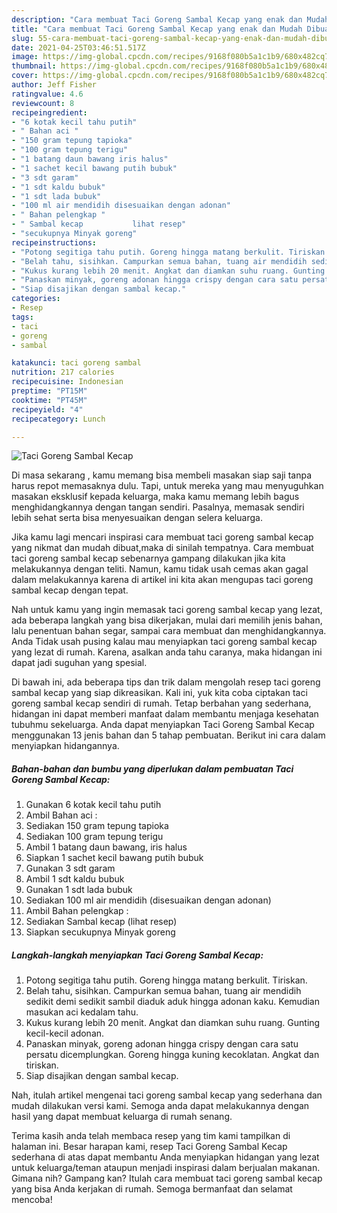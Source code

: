 ```yaml
---
description: "Cara membuat Taci Goreng Sambal Kecap yang enak dan Mudah Dibuat"
title: "Cara membuat Taci Goreng Sambal Kecap yang enak dan Mudah Dibuat"
slug: 55-cara-membuat-taci-goreng-sambal-kecap-yang-enak-dan-mudah-dibuat
date: 2021-04-25T03:46:51.517Z
image: https://img-global.cpcdn.com/recipes/9168f080b5a1c1b9/680x482cq70/taci-goreng-sambal-kecap-foto-resep-utama.jpg
thumbnail: https://img-global.cpcdn.com/recipes/9168f080b5a1c1b9/680x482cq70/taci-goreng-sambal-kecap-foto-resep-utama.jpg
cover: https://img-global.cpcdn.com/recipes/9168f080b5a1c1b9/680x482cq70/taci-goreng-sambal-kecap-foto-resep-utama.jpg
author: Jeff Fisher
ratingvalue: 4.6
reviewcount: 8
recipeingredient:
- "6 kotak kecil tahu putih"
- " Bahan aci "
- "150 gram tepung tapioka"
- "100 gram tepung terigu"
- "1 batang daun bawang iris halus"
- "1 sachet kecil bawang putih bubuk"
- "3 sdt garam"
- "1 sdt kaldu bubuk"
- "1 sdt lada bubuk"
- "100 ml air mendidih disesuaikan dengan adonan"
- " Bahan pelengkap "
- " Sambal kecap           lihat resep"
- "secukupnya Minyak goreng"
recipeinstructions:
- "Potong segitiga tahu putih. Goreng hingga matang berkulit. Tiriskan."
- "Belah tahu, sisihkan. Campurkan semua bahan, tuang air mendidih sedikit demi sedikit sambil diaduk aduk hingga adonan kaku. Kemudian masukan aci kedalam tahu."
- "Kukus kurang lebih 20 menit. Angkat dan diamkan suhu ruang. Gunting kecil-kecil adonan."
- "Panaskan minyak, goreng adonan hingga crispy dengan cara satu persatu dicemplungkan. Goreng hingga kuning kecoklatan. Angkat dan tiriskan."
- "Siap disajikan dengan sambal kecap."
categories:
- Resep
tags:
- taci
- goreng
- sambal

katakunci: taci goreng sambal 
nutrition: 217 calories
recipecuisine: Indonesian
preptime: "PT15M"
cooktime: "PT45M"
recipeyield: "4"
recipecategory: Lunch

---
```



![Taci Goreng Sambal Kecap](https://img-global.cpcdn.com/recipes/9168f080b5a1c1b9/680x482cq70/taci-goreng-sambal-kecap-foto-resep-utama.jpg)

Di masa  sekarang , kamu memang bisa membeli masakan siap saji tanpa harus repot memasaknya dulu. Tapi, untuk mereka yang mau menyuguhkan masakan eksklusif kepada keluarga, maka kamu memang lebih bagus menghidangkannya dengan tangan sendiri. Pasalnya, memasak sendiri lebih sehat serta bisa menyesuaikan dengan selera keluarga.

Jika kamu lagi mencari inspirasi cara membuat taci goreng sambal kecap yang nikmat dan mudah dibuat,maka di sinilah tempatnya. Cara membuat taci goreng sambal kecap  sebenarnya gampang dilakukan jika kita melakukannya dengan teliti. Namun, kamu tidak usah cemas akan gagal dalam melakukannya 
karena di artikel ini kita akan mengupas taci goreng sambal kecap dengan tepat.  



Nah untuk kamu yang ingin memasak taci goreng sambal kecap yang lezat, ada beberapa langkah yang bisa dikerjakan, mulai dari memilih jenis bahan, lalu penentuan bahan segar, sampai cara membuat dan menghidangkannya. Anda Tidak usah pusing kalau mau menyiapkan taci goreng sambal kecap yang lezat di rumah. Karena, asalkan anda  tahu caranya, maka hidangan ini dapat jadi suguhan yang spesial.

Di bawah ini, ada beberapa tips dan trik dalam mengolah resep taci goreng sambal kecap yang siap dikreasikan. Kali ini, yuk kita coba ciptakan taci goreng sambal kecap sendiri di rumah. Tetap berbahan yang sederhana, hidangan ini dapat memberi manfaat dalam membantu menjaga kesehatan tubuhmu sekeluarga. Anda dapat menyiapkan Taci Goreng Sambal Kecap menggunakan 13 jenis bahan dan 5 tahap pembuatan. Berikut ini cara dalam menyiapkan hidangannya.

<!--inarticleads1-->

##### Bahan-bahan dan bumbu yang diperlukan dalam pembuatan Taci Goreng Sambal Kecap:

1. Gunakan 6 kotak kecil tahu putih
1. Ambil  Bahan aci :
1. Sediakan 150 gram tepung tapioka
1. Sediakan 100 gram tepung terigu
1. Ambil 1 batang daun bawang, iris halus
1. Siapkan 1 sachet kecil bawang putih bubuk
1. Gunakan 3 sdt garam
1. Ambil 1 sdt kaldu bubuk
1. Gunakan 1 sdt lada bubuk
1. Sediakan 100 ml air mendidih (disesuaikan dengan adonan)
1. Ambil  Bahan pelengkap :
1. Sediakan  Sambal kecap           (lihat resep)
1. Siapkan secukupnya Minyak goreng




<!--inarticleads2-->

##### Langkah-langkah menyiapkan Taci Goreng Sambal Kecap:

1. Potong segitiga tahu putih. Goreng hingga matang berkulit. Tiriskan.
1. Belah tahu, sisihkan. Campurkan semua bahan, tuang air mendidih sedikit demi sedikit sambil diaduk aduk hingga adonan kaku. Kemudian masukan aci kedalam tahu.
1. Kukus kurang lebih 20 menit. Angkat dan diamkan suhu ruang. Gunting kecil-kecil adonan.
1. Panaskan minyak, goreng adonan hingga crispy dengan cara satu persatu dicemplungkan. Goreng hingga kuning kecoklatan. Angkat dan tiriskan.
1. Siap disajikan dengan sambal kecap.




Nah, itulah artikel mengenai  taci goreng sambal kecap  yang sederhana dan mudah dilakukan versi kami. Semoga anda dapat melakukannya dengan hasil yang dapat membuat keluarga di rumah senang. 

Terima kasih anda telah membaca resep yang tim kami tampilkan di halaman ini. Besar harapan kami, resep  Taci Goreng Sambal Kecap sederhana di atas dapat membantu Anda menyiapkan hidangan yang lezat untuk keluarga/teman ataupun menjadi inspirasi dalam berjualan makanan. Gimana nih? Gampang kan? Itulah cara membuat taci goreng sambal kecap yang bisa Anda kerjakan di rumah. Semoga bermanfaat dan selamat mencoba!

